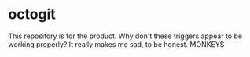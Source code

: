 octogit
=======

This repository is for the product.
Why don't these triggers appear to be working properly? It really makes me sad, to be honest. MONKEYS
